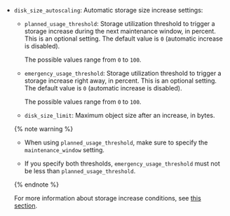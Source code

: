* `disk_size_autoscaling`: Automatic storage size increase settings:
         
  * `planned_usage_threshold`: Storage utilization threshold to trigger a storage increase during the next maintenance window, in percent. This is an optional setting. The default value is `0` (automatic increase is disabled).
           
    The possible values range from `0` to `100`.

  * `emergency_usage_threshold`: Storage utilization threshold to trigger a storage increase right away, in percent. This is an optional setting. The default value is `0` (automatic increase is disabled).
           
    The possible values range from `0` to `100`.

  * `disk_size_limit`: Maximum object size after an increase, in bytes. 

  {% note warning %}
  
  * When using `planned_usage_threshold`, make sure to specify the `maintenance_window` setting.
        
  * If you specify both thresholds, `emergency_usage_threshold` must not be less than `planned_usage_threshold`.

  {% endnote %}

  For more information about storage increase conditions, see [this section](../../../managed-postgresql/concepts/storage.md#auto-rescale). 